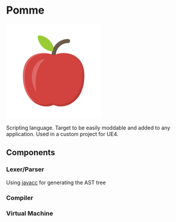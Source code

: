 # Pomme

![pomme](./assets/apple.png)

Scripting language.
Target to be easily moddable and added to any application.
Used in a custom project for UE4.

## Components

### Lexer/Parser

Using [javacc](https://github.com/javacc/javacc) for generating the AST tree

### Compiler

### Virtual Machine